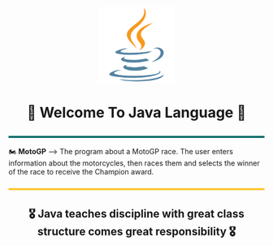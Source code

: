 <p align="center">
  <img src="https://github.com/Henry-Lecode/Henry-Lecode/blob/main/Java.jpg?raw=true" width="150" height="150" />
</p>
<h1 align="center">🎉 Welcome To Java Language 🎉</h1>

<p align="center">
  <img src="https://github.com/Henry-Lecode/Henry-Lecode/blob/main/Blueline.jpg?raw=true" width="1200" height="4" />
</p>

🏍️ **MotoGP** -->
The program about a MotoGP race. The user enters information about the motorcycles, then races them and selects the winner of the race to receive the Champion award.

<p align="center">
  <img src="https://github.com/Henry-Lecode/Henry-Lecode/blob/main/Yellowline.jpg?raw=true" width="1200" height="4" />
</p>

<h2 align="center">🎖️ Java teaches discipline with great class structure comes great responsibility 🎖️</h2>
